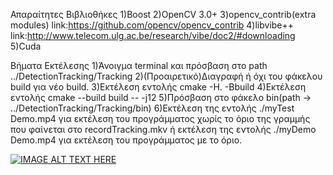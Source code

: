 Απαραίτητες Βιβλιοθήκες
1)Boost
2)OpenCV 3.0+
3)opencv_contrib(extra modules) link:https://github.com/opencv/opencv_contrib
4)libvibe++ link:http://www.telecom.ulg.ac.be/research/vibe/doc2/#downloading
5)Cuda

Βήματα Εκτέλεσης
1)Άνοιγμα terminal και πρόσβαση στο path ../DetectionTracking/Tracking
2)(Προαιρετικό)Διαγραφή ή όχι του φάκελου build για νέο build.
3)Εκτέλεση εντολής cmake -H. -Bbuild
4)Εκτέλεση εντολής cmake --build build  -- -j12
5)Πρόσβαση στο φάκελο bin(path -> ../DetectionTracking/Tracking/bin)
6)Εκτέλεση της εντολής ./myTest Demo.mp4 για εκτέλεση του προγράμματος χωρίς το όριο της γραμμής που φαίνεται στο recordTracking.mkv ή εκτέλεση της εντολής ./myDemo Demo.mp4 για εκτέλεση του προγράμματος με το όριο.


[![IMAGE ALT TEXT HERE](http://img.youtube.com/vi/P-dzXwhelM0/0.jpg)](http://www.youtube.com/watch?v=P-dzXwhelM0)




